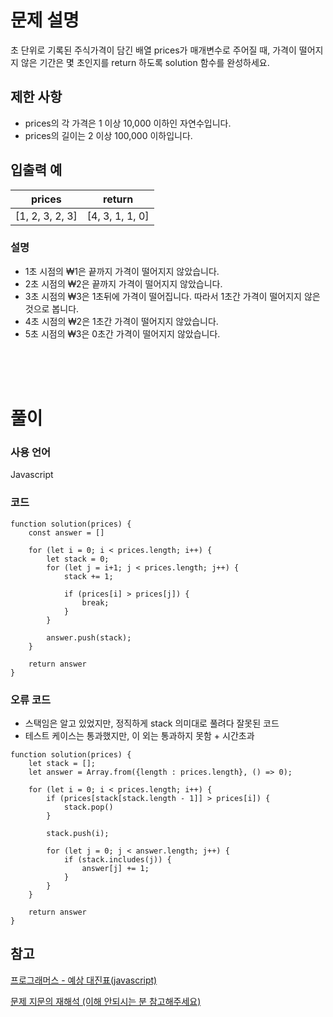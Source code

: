 # 문제 설명

초 단위로 기록된 주식가격이 담긴 배열 prices가 매개변수로 주어질 때, 가격이 떨어지지 않은 기간은 몇 초인지를 return 하도록 solution 함수를 완성하세요.

## 제한 사항

- prices의 각 가격은 1 이상 10,000 이하인 자연수입니다.
- prices의 길이는 2 이상 100,000 이하입니다.

## 입출력 예

|prices|return|
|--|--|
|[1, 2, 3, 2, 3]|[4, 3, 1, 1, 0]|

### 설명

- 1초 시점의 ₩1은 끝까지 가격이 떨어지지 않았습니다.
- 2초 시점의 ₩2은 끝까지 가격이 떨어지지 않았습니다.
- 3초 시점의 ₩3은 1초뒤에 가격이 떨어집니다. 따라서 1초간 가격이 떨어지지 않은 것으로 봅니다.
- 4초 시점의 ₩2은 1초간 가격이 떨어지지 않았습니다.
- 5초 시점의 ₩3은 0초간 가격이 떨어지지 않았습니다.

<br />
<br />
<br />

# 풀이

### 사용 언어

Javascript

### 코드

```
function solution(prices) {
    const answer = []
    
    for (let i = 0; i < prices.length; i++) {
        let stack = 0;
        for (let j = i+1; j < prices.length; j++) {
            stack += 1;
            
            if (prices[i] > prices[j]) {
                break;
            }
        }
        
        answer.push(stack);
    }
    
    return answer
}
```

### 오류 코드

- 스택임은 알고 있었지만, 정직하게 stack 의미대로 풀려다 잘못된 코드
- 테스트 케이스는 통과했지만, 이 외는 통과하지 못함 + 시간초과

```
function solution(prices) {
    let stack = [];
    let answer = Array.from({length : prices.length}, () => 0);
    
    for (let i = 0; i < prices.length; i++) {
        if (prices[stack[stack.length - 1]] > prices[i]) {
            stack.pop()
        }
        
        stack.push(i);
        
        for (let j = 0; j < answer.length; j++) {
            if (stack.includes(j)) {
                answer[j] += 1;
            }
        }
    }
    
    return answer
}
```

## 참고

[프로그래머스 - 예상 대진표(javascript)](https://kis6473.tistory.com/160)

[문제 지문의 재해석 (이해 안되시는 분 참고해주세요)](https://school.programmers.co.kr/questions/20326?question=20326)
